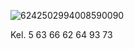 ![6242502994008590090](https://github.com/user-attachments/assets/56c382c9-4ee1-43a7-8680-5d43966c5a11)



Kel. 5
63
66
62
64
93
73

